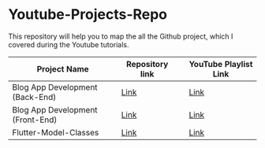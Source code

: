 # Youtube-Projects-Repo

This repository will help you to map the all the Github project, which I covered during the Youtube tutorials.

| Project Name                     | Repository link                                             |     | YouTube Playlist Link                                                            |
| -------------------------------- | ----------------------------------------------------------- | --- | -------------------------------------------------------------------------------- |
| Blog App Development (Back-End)  | [Link](https://github.com/DevStack06/Flutter-Blog-App)      |     | [Link](https://youtube.com/playlist?list=PLtIU0BH0pkKoE2PBvgbHEBPAP-sd670VI)     |
| Blog App Development (Front-End) | [Link](https://github.com/DevStack06/Blog-Server)           |     | [Link](https://youtube.com/playlist?list=PLtIU0BH0pkKoE2PBvgbHEBPAP-sd670VI)     |
| Flutter-Model-Classes            | [Link](https://github.com/DevStack06/Flutter-Model-Classes) |     | [Link](https://www.youtube.com/playlist?list=PLtIU0BH0pkKpXE-1vC7NswofFPby1OYh-) |
